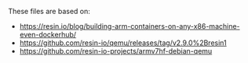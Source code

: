These files are based on:

* https://resin.io/blog/building-arm-containers-on-any-x86-machine-even-dockerhub/
* https://github.com/resin-io/qemu/releases/tag/v2.9.0%2Bresin1
* https://github.com/resin-io-projects/armv7hf-debian-qemu

